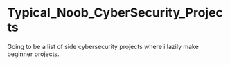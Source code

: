 # Typical_Noob_CyberSecurity_Projects
Going to be a list of side cybersecurity projects where i lazily make beginner projects.
